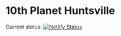 # 10th Planet Huntsville

Current status: [![Netlify Status](https://api.netlify.com/api/v1/badges/0ade8aa9-0726-44b5-a0e1-aaab8d742e85/deploy-status)](https://app.netlify.com/sites/amazing-goodall-c249e7/deploys)
